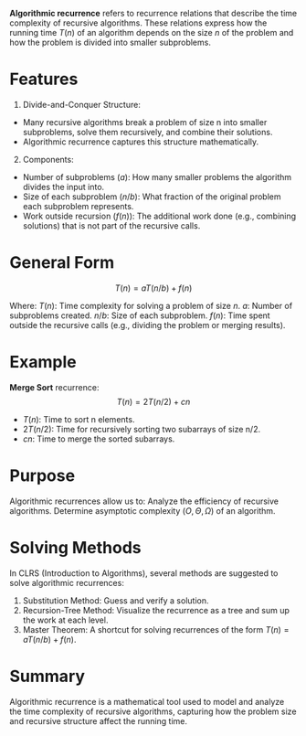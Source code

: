 **Algorithmic recurrence** refers to recurrence relations that describe the time complexity of recursive algorithms. These relations express how the running time $T(n)$ of an algorithm depends on the size $n$ of the problem and how the problem is divided into smaller subproblems.

# Features 
1. Divide-and-Conquer Structure:
- Many recursive algorithms break a problem of size n into smaller subproblems, solve them recursively, and combine their solutions.
- Algorithmic recurrence captures this structure mathematically.

2. Components:
- Number of subproblems $(a)$: How many smaller problems the algorithm divides the input into.
- Size of each subproblem $(n/b)$: What fraction of the original problem each subproblem represents.
- Work outside recursion $(f(n))$: The additional work done (e.g., combining solutions) that is not part of the recursive calls.

# General Form

$$T(n)=aT(n/b)+f(n)$$

Where:
$T(n)$: Time complexity for solving a problem of size $n$.
$a$: Number of subproblems created.
$n/b$: Size of each subproblem.
$f(n)$: Time spent outside the recursive calls (e.g., dividing the problem or merging results).
 
# Example
**Merge Sort** recurrence:
$$T(n)=2T(n/2)+cn$$
- $T(n)$: Time to sort n elements.
- $2T(n/2)$: Time for recursively sorting two subarrays of size n/2.
- $cn$: Time to merge the sorted subarrays.

# Purpose
Algorithmic recurrences allow us to:
Analyze the efficiency of recursive algorithms.
Determine asymptotic complexity $(O, Θ, Ω)$ of an algorithm.

# Solving Methods
In CLRS (Introduction to Algorithms), several methods are suggested to solve algorithmic recurrences:
1. Substitution Method: Guess and verify a solution.
2. Recursion-Tree Method: Visualize the recurrence as a tree and sum up the work at each level.
3. Master Theorem: A shortcut for solving recurrences of the form $T(n)=aT(n/b)+f(n)$.

# Summary
Algorithmic recurrence is a mathematical tool used to model and analyze the time complexity of recursive algorithms, capturing how the problem size and recursive structure affect the running time.
